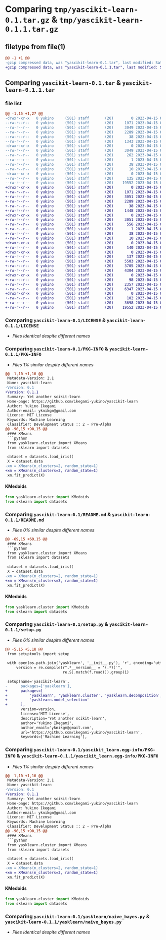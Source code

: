 # Comparing `tmp/yascikit-learn-0.1.tar.gz` & `tmp/yascikit-learn-0.1.1.tar.gz`

## filetype from file(1)

```diff
@@ -1 +1 @@
-gzip compressed data, was "yascikit-learn-0.1.tar", last modified: Sat Apr 15 05:19:31 2023, max compression
+gzip compressed data, was "yascikit-learn-0.1.1.tar", last modified: Sat Apr 15 06:03:02 2023, max compression
```

## Comparing `yascikit-learn-0.1.tar` & `yascikit-learn-0.1.1.tar`

### file list

```diff
@@ -1,15 +1,27 @@
-drwxr-xr-x   0 yukino     (501) staff       (20)        0 2023-04-15 05:19:31.495080 yascikit-learn-0.1/
--rw-r--r--   0 yukino     (501) staff       (20)     1071 2023-04-15 02:32:35.000000 yascikit-learn-0.1/LICENSE
--rw-r--r--   0 yukino     (501) staff       (20)     3049 2023-04-15 05:19:31.494958 yascikit-learn-0.1/PKG-INFO
--rw-r--r--   0 yukino     (501) staff       (20)     2289 2023-04-15 05:18:56.000000 yascikit-learn-0.1/README.md
--rw-r--r--   0 yukino     (501) staff       (20)       38 2023-04-15 05:19:31.495117 yascikit-learn-0.1/setup.cfg
--rw-r--r--   0 yukino     (501) staff       (20)     1343 2023-04-15 03:49:34.000000 yascikit-learn-0.1/setup.py
-drwxr-xr-x   0 yukino     (501) staff       (20)        0 2023-04-15 05:19:31.494210 yascikit-learn-0.1/yascikit_learn.egg-info/
--rw-r--r--   0 yukino     (501) staff       (20)     3049 2023-04-15 05:19:31.000000 yascikit-learn-0.1/yascikit_learn.egg-info/PKG-INFO
--rw-r--r--   0 yukino     (501) staff       (20)      262 2023-04-15 05:19:31.000000 yascikit-learn-0.1/yascikit_learn.egg-info/SOURCES.txt
--rw-r--r--   0 yukino     (501) staff       (20)        1 2023-04-15 05:19:31.000000 yascikit-learn-0.1/yascikit_learn.egg-info/dependency_links.txt
--rw-r--r--   0 yukino     (501) staff       (20)       38 2023-04-15 05:19:31.000000 yascikit-learn-0.1/yascikit_learn.egg-info/requires.txt
--rw-r--r--   0 yukino     (501) staff       (20)       10 2023-04-15 05:19:31.000000 yascikit-learn-0.1/yascikit_learn.egg-info/top_level.txt
-drwxr-xr-x   0 yukino     (501) staff       (20)        0 2023-04-15 05:19:31.494431 yascikit-learn-0.1/yasklearn/
--rw-r--r--   0 yukino     (501) staff       (20)      135 2023-04-15 02:32:35.000000 yascikit-learn-0.1/yasklearn/__init__.py
--rw-r--r--   0 yukino     (501) staff       (20)    19552 2023-04-15 02:32:35.000000 yascikit-learn-0.1/yasklearn/naive_bayes.py
+drwxr-xr-x   0 yukino     (501) staff       (20)        0 2023-04-15 06:03:02.114770 yascikit-learn-0.1.1/
+-rw-r--r--   0 yukino     (501) staff       (20)     1071 2023-04-15 02:32:35.000000 yascikit-learn-0.1.1/LICENSE
+-rw-r--r--   0 yukino     (501) staff       (20)     3051 2023-04-15 06:03:02.114650 yascikit-learn-0.1.1/PKG-INFO
+-rw-r--r--   0 yukino     (501) staff       (20)     2289 2023-04-15 06:01:42.000000 yascikit-learn-0.1.1/README.md
+-rw-r--r--   0 yukino     (501) staff       (20)       38 2023-04-15 06:03:02.114953 yascikit-learn-0.1.1/setup.cfg
+-rw-r--r--   0 yukino     (501) staff       (20)     1448 2023-04-15 05:50:24.000000 yascikit-learn-0.1.1/setup.py
+drwxr-xr-x   0 yukino     (501) staff       (20)        0 2023-04-15 06:03:02.112033 yascikit-learn-0.1.1/yascikit_learn.egg-info/
+-rw-r--r--   0 yukino     (501) staff       (20)     3051 2023-04-15 06:03:02.000000 yascikit-learn-0.1.1/yascikit_learn.egg-info/PKG-INFO
+-rw-r--r--   0 yukino     (501) staff       (20)      556 2023-04-15 06:03:02.000000 yascikit-learn-0.1.1/yascikit_learn.egg-info/SOURCES.txt
+-rw-r--r--   0 yukino     (501) staff       (20)        1 2023-04-15 06:03:02.000000 yascikit-learn-0.1.1/yascikit_learn.egg-info/dependency_links.txt
+-rw-r--r--   0 yukino     (501) staff       (20)       38 2023-04-15 06:03:02.000000 yascikit-learn-0.1.1/yascikit_learn.egg-info/requires.txt
+-rw-r--r--   0 yukino     (501) staff       (20)       10 2023-04-15 06:03:02.000000 yascikit-learn-0.1.1/yascikit_learn.egg-info/top_level.txt
+drwxr-xr-x   0 yukino     (501) staff       (20)        0 2023-04-15 06:03:02.112236 yascikit-learn-0.1.1/yasklearn/
+-rw-r--r--   0 yukino     (501) staff       (20)      140 2023-04-15 05:53:04.000000 yascikit-learn-0.1.1/yasklearn/__init__.py
+drwxr-xr-x   0 yukino     (501) staff       (20)        0 2023-04-15 06:03:02.113510 yascikit-learn-0.1.1/yasklearn/cluster/
+-rw-r--r--   0 yukino     (501) staff       (20)      137 2023-04-15 03:47:14.000000 yascikit-learn-0.1.1/yasklearn/cluster/__init__.py
+-rw-r--r--   0 yukino     (501) staff       (20)     5503 2023-04-15 04:45:15.000000 yascikit-learn-0.1.1/yasklearn/cluster/k_medoids.py
+-rw-r--r--   0 yukino     (501) staff       (20)     3705 2023-04-15 05:08:40.000000 yascikit-learn-0.1.1/yasklearn/cluster/x_medoids.py
+-rw-r--r--   0 yukino     (501) staff       (20)     4304 2023-04-15 03:46:32.000000 yascikit-learn-0.1.1/yasklearn/cluster/xmeans.py
+drwxr-xr-x   0 yukino     (501) staff       (20)        0 2023-04-15 06:03:02.114177 yascikit-learn-0.1.1/yasklearn/decomposition/
+-rw-r--r--   0 yukino     (501) staff       (20)       98 2023-04-15 02:32:35.000000 yascikit-learn-0.1.1/yasklearn/decomposition/__init__.py
+-rw-r--r--   0 yukino     (501) staff       (20)     2357 2023-04-15 02:32:35.000000 yascikit-learn-0.1.1/yasklearn/decomposition/plsa.py
+-rw-r--r--   0 yukino     (501) staff       (20)     6347 2023-04-15 02:32:35.000000 yascikit-learn-0.1.1/yasklearn/decomposition/plsv.py
+drwxr-xr-x   0 yukino     (501) staff       (20)        0 2023-04-15 06:03:02.114457 yascikit-learn-0.1.1/yasklearn/model_selection/
+-rw-r--r--   0 yukino     (501) staff       (20)      102 2023-04-15 02:32:35.000000 yascikit-learn-0.1.1/yasklearn/model_selection/__init__.py
+-rw-r--r--   0 yukino     (501) staff       (20)     3698 2023-04-15 02:32:35.000000 yascikit-learn-0.1.1/yasklearn/model_selection/_split.py
+-rw-r--r--   0 yukino     (501) staff       (20)    19552 2023-04-15 02:32:35.000000 yascikit-learn-0.1.1/yasklearn/naive_bayes.py
```

### Comparing `yascikit-learn-0.1/LICENSE` & `yascikit-learn-0.1.1/LICENSE`

 * *Files identical despite different names*

### Comparing `yascikit-learn-0.1/PKG-INFO` & `yascikit-learn-0.1.1/PKG-INFO`

 * *Files 1% similar despite different names*

```diff
@@ -1,10 +1,10 @@
 Metadata-Version: 2.1
 Name: yascikit-learn
-Version: 0.1
+Version: 0.1.1
 Summary: Yet another scikit-learn
 Home-page: https://github.com/ikegami-yukino/yascikit-learn
 Author: Yukino Ikegami
 Author-email: yknikgm@gmail.com
 License: MIT License
 Keywords: Machine Learning
 Classifier: Development Status :: 2 - Pre-Alpha
@@ -90,15 +90,15 @@
 #### XMeans
 ```python
 from yasklearn.cluster import XMeans
 from sklearn import datasets
 
 dataset = datasets.load_iris()
 X = dataset.data
-xm = XMeans(n_clusters=2, random_state=1)
+xm = XMeans(n_clusters=3, random_state=1)
 xm.fit_predict(X)
 ```
 
 #### KMedoids
 ```python
 from yasklearn.cluster import KMedoids
 from sklearn import datasets
```

### Comparing `yascikit-learn-0.1/README.md` & `yascikit-learn-0.1.1/README.md`

 * *Files 0% similar despite different names*

```diff
@@ -69,15 +69,15 @@
 #### XMeans
 ```python
 from yasklearn.cluster import XMeans
 from sklearn import datasets
 
 dataset = datasets.load_iris()
 X = dataset.data
-xm = XMeans(n_clusters=2, random_state=1)
+xm = XMeans(n_clusters=3, random_state=1)
 xm.fit_predict(X)
 ```
 
 #### KMedoids
 ```python
 from yasklearn.cluster import KMedoids
 from sklearn import datasets
```

### Comparing `yascikit-learn-0.1/setup.py` & `yascikit-learn-0.1.1/setup.py`

 * *Files 6% similar despite different names*

```diff
@@ -5,15 +5,18 @@
 from setuptools import setup
 
 with open(os.path.join('yasklearn', '__init__.py'), 'r', encoding='utf8') as f:
     version = re.compile(r".*__version__ = '(.*?)'",
                          re.S).match(f.read()).group(1)
 
 setup(name='yascikit-learn',
-      packages=['yasklearn'],
+      packages=[
+          'yasklearn', 'yasklearn.cluster', 'yasklearn.decomposition',
+          'yasklearn.model_selection'
+      ],
       version=version,
       license='MIT License',
       description='Yet another scikit-learn',
       author='Yukino Ikegami',
       author_email='yknikgm@gmail.com',
       url='https://github.com/ikegami-yukino/yascikit-learn',
       keywords=['Machine Learning'],
```

### Comparing `yascikit-learn-0.1/yascikit_learn.egg-info/PKG-INFO` & `yascikit-learn-0.1.1/yascikit_learn.egg-info/PKG-INFO`

 * *Files 1% similar despite different names*

```diff
@@ -1,10 +1,10 @@
 Metadata-Version: 2.1
 Name: yascikit-learn
-Version: 0.1
+Version: 0.1.1
 Summary: Yet another scikit-learn
 Home-page: https://github.com/ikegami-yukino/yascikit-learn
 Author: Yukino Ikegami
 Author-email: yknikgm@gmail.com
 License: MIT License
 Keywords: Machine Learning
 Classifier: Development Status :: 2 - Pre-Alpha
@@ -90,15 +90,15 @@
 #### XMeans
 ```python
 from yasklearn.cluster import XMeans
 from sklearn import datasets
 
 dataset = datasets.load_iris()
 X = dataset.data
-xm = XMeans(n_clusters=2, random_state=1)
+xm = XMeans(n_clusters=3, random_state=1)
 xm.fit_predict(X)
 ```
 
 #### KMedoids
 ```python
 from yasklearn.cluster import KMedoids
 from sklearn import datasets
```

### Comparing `yascikit-learn-0.1/yasklearn/naive_bayes.py` & `yascikit-learn-0.1.1/yasklearn/naive_bayes.py`

 * *Files identical despite different names*

